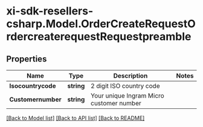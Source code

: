 # xi-sdk-resellers-csharp.Model.OrderCreateRequestOrdercreaterequestRequestpreamble

## Properties

Name | Type | Description | Notes
------------ | ------------- | ------------- | -------------
**Isocountrycode** | **string** | 2 digit ISO country code | 
**Customernumber** | **string** | Your unique Ingram Micro customer number | 

[[Back to Model list]](../README.md#documentation-for-models) [[Back to API list]](../README.md#documentation-for-api-endpoints) [[Back to README]](../README.md)

